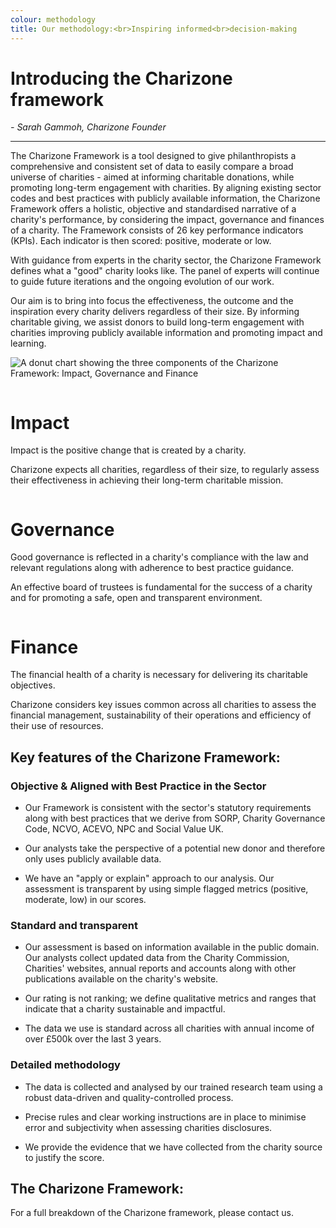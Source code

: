 ```yaml
---
colour: methodology
title: Our methodology:<br>Inspiring informed<br>decision-making
---
```


# Introducing the Charizone framework

_- Sarah Gammoh, Charizone Founder_

---

The Charizone Framework is a tool designed to give philanthropists a comprehensive and consistent set of data to easily compare a broad universe of charities - aimed at informing charitable donations, while promoting long-term engagement with charities. By aligning existing sector codes and best practices with publicly available information, the Charizone Framework offers a holistic, objective and standardised narrative of a charity's performance, by considering the impact, governance and finances of a charity. The Framework consists of 26 key performance indicators (KPIs). Each indicator is then scored: positive, moderate or low.

With guidance from experts in the charity sector, the Charizone Framework defines what a "good" charity looks like. The panel of experts will continue to guide future iterations and the ongoing evolution of our work.

Our aim is to bring into focus the effectiveness, the outcome and the inspiration every charity delivers regardless of their size. By informing charitable giving, we assist donors to build long-term engagement with charities improving publicly available information and promoting impact and learning.

![A donut chart showing the three components of the Charizone Framework: Impact, Governance and Finance](/static/images/Impact_Governance_Finance_Donut.png)

<div class="grid mv5">
    <div class="column-span-4">
        <div class="box tc bg-white color-purple">
            <img src="/static/images/brain_small/Brain_Blue.svg" alt="">
            <h1>Impact</h1>
            <p>Impact is the positive change that is created by a charity. </p>
            <p>Charizone expects all charities, regardless of their size, to regularly 
            assess their effectiveness in achieving their long-term charitable mission.</p>
        </div>
    </div>
    <div class="column-span-4">
        <div class="box tc bg-white color-purple">
            <img src="/static/images/brain_small/Brain_Purple.svg" alt="">
            <h1>Governance</h1>
            <p>Good governance is reflected in a charity's compliance with the law and relevant regulations along with adherence to best practice guidance.</p>
            <p>An effective board of trustees is fundamental for the success of a charity and for promoting a safe, open and transparent environment.</p>
        </div>
    </div>
    <div class="column-span-4">
        <div class="box tc bg-white color-purple">
            <img src="/static/images/brain_small/Brain_Yellow.svg" alt="">
            <h1>Finance</h1>
            <p>The financial health of a charity is necessary for delivering its charitable objectives.</p>
            <p>Charizone considers key issues common across all charities to assess the financial management, sustainability of their operations and efficiency of their use of resources.</p>
        </div>
    </div>
</div>

## Key features of the Charizone Framework:

### Objective & Aligned with Best Practice in the Sector

- Our Framework is consistent with the sector's statutory requirements along with best practices that we derive from SORP, Charity Governance Code, NCVO, ACEVO, NPC and Social Value UK.

- Our analysts take the perspective of a potential new donor and therefore only uses publicly available data.

- We have an "apply or explain" approach to our analysis. Our assessment is transparent by using simple flagged metrics (positive, moderate, low) in our scores.

### Standard and transparent

- Our assessment is based on information available in the public domain. Our analysts collect updated data from the Charity Commission, Charities' websites, annual reports and accounts along with other publications available on the charity's website.

- Our rating is not ranking; we define qualitative metrics and ranges that indicate that a charity sustainable and impactful.

- The data we use is standard across all charities with annual income of over &pound;500k over the last 3 years.

### Detailed methodology

- The data is collected and analysed by our trained research team using a robust data-driven and quality-controlled process.

- Precise rules and clear working instructions are in place to minimise error and subjectivity when assessing charities disclosures.

- We provide the evidence that we have collected from the charity source to justify the score.

## The Charizone Framework:

For a full breakdown of the Charizone framework, please contact us.
